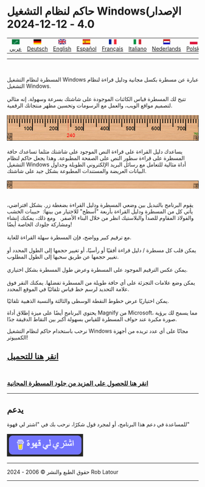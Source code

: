# حاكم لنظام التشغيل Windows(الإصدار 4.0 - 12-12-2024

<!-- header -->
|||||||||||
| :---: | :---: | :---: | :---: | :---: |:---: | :---: | :---: |:---: | :---: |
| [![عربي](/images/flags/ar.png)](../en/README.md)<br>[عربي](../ar/README.md) | [![Deutsch](/images/flags/de.png)](../de/README.md)<br>[Deutsch](../de/README.md) | [![English](/images/flags/en-GB.png)](../en/README.md)<br>[English](../en/README.md) | [![Español](/images/flags/es.png)](../es/README.md)<br>[Español](../es/README.md) | [![Français](/images/flags/fr.png)](../fr/README.md)<br>[Français](../fr/README.md)| [![Italiano](/images/flags/it.png)](../it/README.md)<br>[Italiano](../it/README.md) | [![Nederlands](/images/flags/nl.png)](../nl/README.md)<br>[Nederlands](../nl/README.md) | [![Polski](/images/flags/pl.png)](../pl/README.md)<br>[Polski](../pl/README.md) | [![Português](/images/flags/pt.png)](../pt/README.md)<br>[Português](../pt/README.md) | [![Svenska](/images/flags/sv.png)](../sv/README.md)<br>[Svenska](../sv/README.md) |

- - -
<br>
<!-- header -->

المسطرة لنظام التشغيل Windows عبارة عن مسطرة بكسل مجانية ودليل قراءة لنظام التشغيل Windows.   
   
تتيح لك المسطرة قياس الكائنات الموجودة على شاشتك بسرعة وسهولة. إنه مثالي لتصميم مواقع الويب، والعمل مع الرسومات وتحسين مظهر منتجاتك الرقمية.   
<br><br>
![ruler](/images/ruler.png)
<br>   
يساعدك دليل القراءة على قراءة النص الموجود على شاشتك مثلما تساعدك حافة المسطرة على قراءة سطور النص على الصفحة المطبوعة. وهذا يجعل حاكم لنظام التشغيل Windows أداة مثالية للتعامل مع رسائل البريد الإلكتروني الطويلة وجداول البيانات العريضة والمستندات المطبوعة بشكل جيد على شاشتك. 
<br><br>
![Reading Guide](/images/readingguide.png) 

 يقوم البرنامج بالتبديل بين وضعي المسطرة ودليل القراءة بضغطة زر. 
 بشكل افتراضي، يأتي كل من المسطرة ودليل القراءة بأربعة "أسطح" للاختيار من بينها:  حبيبات الخشب والفولاذ المقاوم للصدأ والبلاستيك انظر من خلال البناء الأصفر.   ومع ذلك، يمكنك إنشاء ومشاركة جلودك الخاصة أيضًا!  <br>  <br>مع ترقيم كبير وواضح، فإن المسطرة سهلة القراءة للغاية.  <br>  <br>يمكن قلب كل مسطرة / دليل قراءة أفقيًا أو رأسيًا، أو تغيير حجمها إلى الطول المحدد أو تغيير حجمها عن طريق سحبها إلى الطول المطلوب.  <br>  <br>يمكن عكس الترقيم الموجود على المسطرة وعرض طول المسطرة بشكل اختياري.  <br>  <br>يمكن وضع علامات التجزئة على أي حافة طويلة من المسطرة تفضلها. يمكنك النقر فوق علامة التحديد لرسم خط قياس تلقائيًا في الموقع المحدد. 

يمكن اختياريًا عرض خطوط النقطة الوسطى والثالثة والنسبة الذهبية تلقائيًا.  
  
يحتوي البرنامج أيضًا على ميزة إطلاق أداة Magnify من Microsoft، مما يسمح لك برؤية صورة مكبرة عند حواف المسطرة للقياس بسهولة أكبر بين النقاط الدقيقة جدًا.  

نرحب باستخدام حاكم لنظام التشغيل Windows مجانًا على أي عدد تريده من أجهزة الكمبيوتر!


## [انقر هنا للتحميل](https://6ec1f0a2f74d4d0c2019-591364a760543a57f40bab2c37672676.ssl.cf5.rackcdn.com/arulersetupv40.exe)<br><br>

### [انقر هنا للحصول على المزيد من جلود المسطرة المجانية](skins.md) 

* * * 
## يدعم

للمساعدة في دعم هذا البرنامج، أو لمجرد قول شكرًا، نرحب بك في "اشتر لي قهوة"<br><br>
[<img alt="اشتري لي قهوة" width="200px" src="buymeacoffee-arabic.png" />](https://www.buymeacoffee.com/roblatour)
* * *
حقوق الطبع والنشر © 2006 - 2024 Rob Latour
* * *